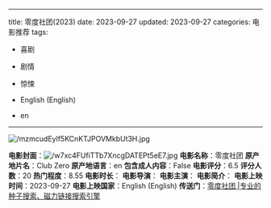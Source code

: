 
---
title: 零度社团(2023)
date: 2023-09-27
updated: 2023-09-27
categories: 电影推荐
tags:

- 喜剧
- 剧情
- 惊悚

- English (English)
- en
---

<img src="https://image.tmdb.org/t/p/original/mzmcudEylf5KCnKTJPOVMkbUt3H.jpg" alt="/mzmcudEylf5KCnKTJPOVMkbUt3H.jpg" title="/mzmcudEylf5KCnKTJPOVMkbUt3H.jpg">

**电影封面**：<img src="https://image.tmdb.org/t/p/w200/w7xc4FUfiTTb7XncgDATEPt5eE7.jpg" alt="/w7xc4FUfiTTb7XncgDATEPt5eE7.jpg" title="/w7xc4FUfiTTb7XncgDATEPt5eE7.jpg">
**电影名称**：零度社团
**原产地片名**：Club Zero
**原产地语言**：en
**包含成人内容**：False
**电影评分**：6.5
**评分人数**：20
**热门程度**：8.55
**电影时长**：
**电影导演**：
**电影主演**：
**电影简介**：
**电影上映时间**：2023-09-27
**电影上映国家**：English (English)
**传送门**：[零度社团 |专业的种子搜索、磁力链接搜索引擎](https://movie.amd794.com:2083/?search=Club%20Zero&ordering=&mode=match_phrase&page_size=10&page=1)

